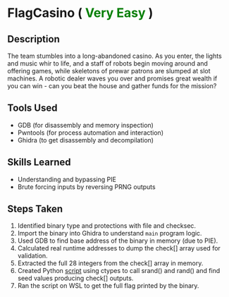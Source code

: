 # FlagCasino (<font color=green> Very Easy </font>)


## Description

The team stumbles into a long-abandoned casino. As you enter, the lights and music whir to life, and a staff of robots begin moving around and offering games, while skeletons of prewar patrons are slumped at slot machines. A robotic dealer waves you over and promises great wealth if you can win - can you beat the house and gather funds for the mission?

## Tools Used

- GDB (for disassembly and memory inspection)
- Pwntools (for process automation and interaction)
- Ghidra (to get disassembly and decompilation)

## Skills Learned

- Understanding and bypassing PIE
- Brute forcing inputs by reversing PRNG outputs

## Steps Taken
1. Identified binary type and protections with file and checksec.
2. Import the binary into Ghidra to understand `main` program logic.
2. Used GDB to find base address of the binary in memory (due to PIE).
3. Calculated real runtime addresses to dump the check[] array used for validation.
4. Extracted the full 28 integers from the check[] array in memory.
5. Created Python [script](script.py) using ctypes to call srand() and rand() and find seed values producing check[] outputs.
6. Ran the script on WSL to get the full flag printed by the binary.